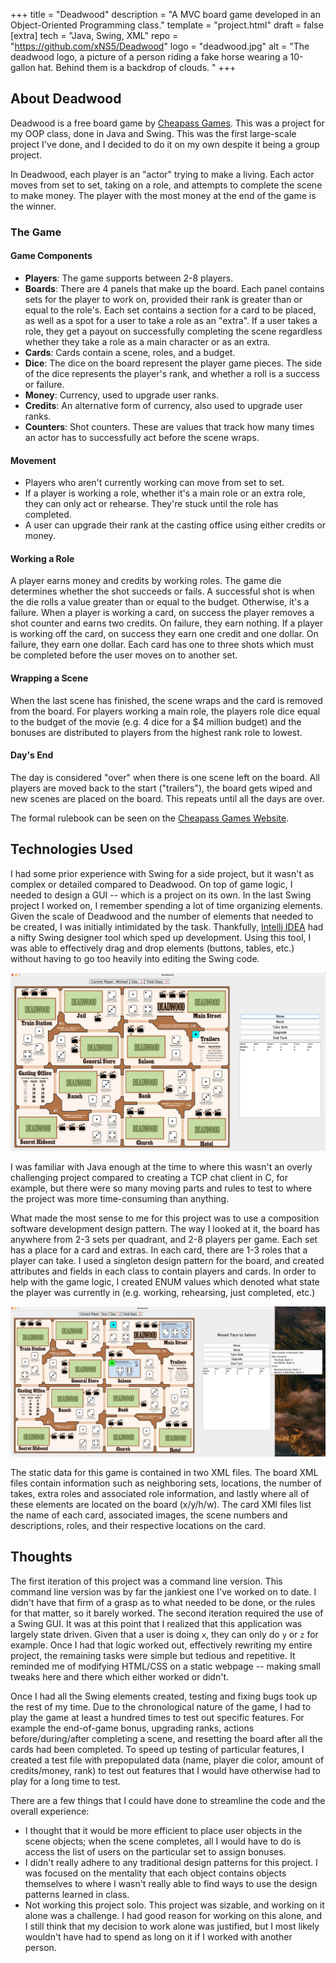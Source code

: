 +++
title = "Deadwood"
description = "A MVC board game developed in an Object-Oriented Programming class."
template = "project.html"
draft = false
[extra]
tech = "Java, Swing, XML"
repo = "https://github.com/xNS5/Deadwood"
logo = "deadwood.jpg"
alt = "The deadwood logo, a picture of a person riding a fake horse wearing a 10-gallon hat. Behind them is a backdrop of clouds. "
+++

## About Deadwood

Deadwood is a free board game by [Cheapass Games](https://cheapass.com/free-games/deadwood/). This was a project for my OOP class, done in 
Java and Swing. This was the first large-scale project I've done, and I decided to do it on my own despite it being a group project. 

In Deadwood, each player is an "actor" trying to make a living. Each actor moves from set to set, taking on a role, and attempts to complete the scene to make money. The 
player with the most money at the end of the game is the winner. 

### The Game

#### Game Components

* **Players**: The game supports between 2-8 players.
* **Boards**: There are 4 panels that make up the board. Each panel contains sets for the player to work on, provided their rank is greater than or equal to the role's. Each set contains a section
for a card to be placed, as well as a spot for a user to take a role as an "extra". If a user takes a role, they get a payout on successfully completing the scene regardless whether they take a role as a main
character or as an extra.
* **Cards**: Cards contain a scene, roles, and a budget.
* **Dice**: The dice on the board represent the player game pieces. The side of the dice represents the player's rank, and whether a roll is a success or failure.
* **Money**: Currency, used to upgrade user ranks.
* **Credits**: An alternative form of currency, also used to upgrade user ranks.
* **Counters**: Shot counters. These are values that track how many times an actor has to successfully act before the scene wraps.

#### Movement

* Players who aren't currently working can move from set to set.
* If a player is working a role, whether it's a main role or an extra role, they can only act or rehearse. They're stuck until the role has completed.
* A user can upgrade their rank at the casting office using either credits or money.

#### Working a Role

A player earns money and credits by working roles. The game die determines whether the shot succeeds or fails. A successful shot is when the die rolls a value greater than or equal to the budget. Otherwise, it's a failure.
When a player is working a card, on success the player removes a shot counter and earns two credits. On failure, they earn nothing. If a player is working off the card, on success they earn one credit and one dollar. On failure,
they earn one dollar. Each card has one to three shots which must be completed before the user moves on to another set. 

#### Wrapping a Scene

When the last scene has finished, the scene wraps and the card is removed from the board. For players working a main role, the players role dice equal to the budget of the movie (e.g. 4 dice for a $4 million budget) and the bonuses are distributed
to players from the highest rank role to lowest.

#### Day's End

The day is considered "over" when there is one scene left on the board. All players are moved back to the start ("trailers"), the board gets wiped and new scenes are placed on the board. This repeats until all the days are over.

The formal rulebook can be seen on the [Cheapass Games Website](https://cheapass.com//wp-content/uploads/2016/07/Deadwood-Free-Edition-Rules.pdf).

## Technologies Used

I had some prior experience with Swing for a side project, but it wasn't as complex or detailed compared to Deadwood.
On top of game logic, I needed to design a GUI -- which is a project on its own. In the last Swing project I worked on,
I remember spending a lot of time organizing elements. Given the scale of Deadwood and the number of elements that needed
to be created, I was initially intimidated by the task. Thankfully, [Intellj IDEA](https://www.jetbrains.com/idea/) had a nifty
Swing designer tool which sped up development. Using this tool, I was able to effectively drag and drop elements (buttons, tables, etc.)
without having to go too heavily into editing the Swing code.


<img class="project_demo_desktop" src="/images/deadwood_start.png" alt="A screenshot of the Deadwood game on Desktop. On the left is the game board with each set, the top lists the current player, current day, and how many days the game has total. To the right of the board
are 5 buttons: one for moving the player, working, taking a role, upgrading, and ending the current player's turn. Beneath those buttons is a table listing the player data. The first
player named 'Michael' is rank 1, has 400 dollars, 0 credits, and 0 rehearsal chips. The second player, 'Taco', is rank 1, has 0 dollars, 0 credits, and 0 rehearsal chips."/>

I was familiar with Java enough at the time to where this wasn't an overly challenging project compared to creating a TCP chat client in C,
for example, but there were so many moving parts and rules to test to where the project was more time-consuming than anything.

What made the most sense to me for this project was to use a composition software development design pattern. The way I looked at it,
the board has anywhere from 2-3 sets per quadrant, and 2-8 players per game. Each set has a place for a card and extras. In each card, there are 1-3 roles that a player
can take. I used a singleton design pattern for the board, and created attributes and fields in each class to contain players and cards. In order
to help with the game logic, I created ENUM values which denoted what state the player was currently in (e.g. working, rehearsing, just completed, etc.)

<img class="project_demo_desktop" src="/images/deadwood_move.png" alt="A screenshot of a 2 player Deadwood game. The player 'Michael' is on Main Street working as an extra, and player 'Taco' is selecting a role on a card. To the right of the board the user has the 'Take Role' button selected,
and the application is listing off all the available roles on the set, both on and off the card and their ranks."/>

The static data for this game is contained in two XML files. The board XML files contain information such as neighboring sets, locations, the number of takes, extra roles and associated role information,
and lastly where all of these elements are located on the board (x/y/h/w). The card XMl files list the name of each card, associated images, the scene numbers and descriptions, roles, and their respective locations on the card. 


## Thoughts

The first iteration of this project was a command line version. This command line version was by far the jankiest one I've worked on to date. I didn't have that firm of a grasp as to what needed to be done, or the rules for that matter, so 
it barely worked. The second iteration required the use of a Swing GUI. It was at this point that I realized that this application was largely state driven. Given that a user is doing `x`, they can only do `y` or `z` for example. Once I 
had that logic worked out, effectively rewriting my entire project, the remaining tasks were simple but tedious and repetitive. It reminded me of modifying HTML/CSS on a static webpage -- making small tweaks here and there which either worked or didn't. 

Once I had all the Swing elements created, testing and fixing bugs took up the rest of my time. Due to the chronological nature of the game, I had to play the game at least a hundred times to test out specific features. For example
the end-of-game bonus, upgrading ranks, actions before/during/after completing a scene, and resetting the board after all the cards had been completed. To speed up testing of particular features, I created a test file with prepopulated
data (name, player die color, amount of credits/money, rank) to test out features that I would have otherwise had to play for a long time to test.

There are a few things that I could have done to streamline the code and the overall experience:

* I thought that it would be more efficient to place user objects in the scene objects; when the scene completes, all I would have to do is access the list of users on the particular set
to assign bonuses. 
* I didn't really adhere to any traditional design patterns for this project. I was focused on the mentality that each object contains objects themselves to where I wasn't really able to 
find ways to use the design patterns learned in class.
* Not working this project solo. This project was sizable, and working on it alone was a challenge. I had good reason for working on this alone, and I still think that my decision to work alone 
was justified, but I most likely wouldn't have had to spend as long on it if I worked with another person. 